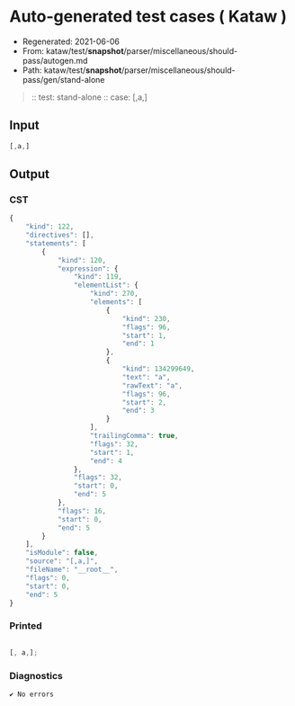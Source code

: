 # Auto-generated test cases ( Kataw )
- Regenerated: 2021-06-06
- From: kataw/test/__snapshot__/parser/miscellaneous/should-pass/autogen.md
- Path: kataw/test/__snapshot__/parser/miscellaneous/should-pass/gen/stand-alone
> :: test: stand-alone
> :: case: [,a,]
## Input

`````js
[,a,]
`````
## Output

### CST

```javascript
{
    "kind": 122,
    "directives": [],
    "statements": [
        {
            "kind": 120,
            "expression": {
                "kind": 119,
                "elementList": {
                    "kind": 270,
                    "elements": [
                        {
                            "kind": 230,
                            "flags": 96,
                            "start": 1,
                            "end": 1
                        },
                        {
                            "kind": 134299649,
                            "text": "a",
                            "rawText": "a",
                            "flags": 96,
                            "start": 2,
                            "end": 3
                        }
                    ],
                    "trailingComma": true,
                    "flags": 32,
                    "start": 1,
                    "end": 4
                },
                "flags": 32,
                "start": 0,
                "end": 5
            },
            "flags": 16,
            "start": 0,
            "end": 5
        }
    ],
    "isModule": false,
    "source": "[,a,]",
    "fileName": "__root__",
    "flags": 0,
    "start": 0,
    "end": 5
}
```

### Printed

```javascript

[, a,];
```

### Diagnostics

```javascript
✔ No errors
```

